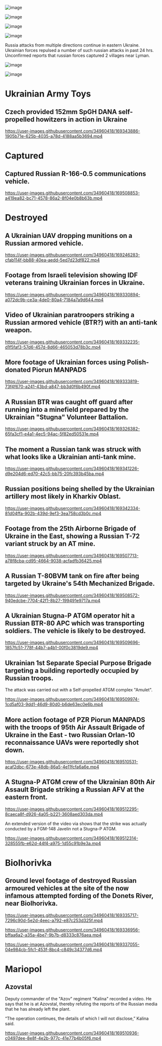 ![image](https://user-images.githubusercontent.com/34960418/169250479-8041a377-b2a8-4723-8e5b-9488bbe5c095.png)

![image](https://user-images.githubusercontent.com/34960418/169250772-43d73fa7-3d02-41cb-9778-f1e80582b448.png)

![image](https://user-images.githubusercontent.com/34960418/169250805-de6434ba-5e3f-43de-a858-c2bd9c089831.png)

![image](https://user-images.githubusercontent.com/34960418/169248364-f0f7fa92-ba00-4733-8cf4-eda2a5e9b077.png)


Russia attacks from multiple directions continue in eastern Ukraine. Ukrainian forces repulsed a number of such russian attacks in past 24 hrs. Unconfirmed reports that russian forces captured 2 villages near Lyman.

![image](https://user-images.githubusercontent.com/34960418/169247850-bf724688-fd60-4b49-bbd4-d7a94ce95eb5.png)

![image](https://user-images.githubusercontent.com/34960418/169345311-1cc128b8-66d8-4fb5-9a4a-1671685d3ea0.png)


# Ukrainian Army Toys

## Czech provided 152mm SpGH DANA self-propelled howitzers in action in Ukraine

https://user-images.githubusercontent.com/34960418/169343886-1905b71e-625b-4035-a78d-4188aa5b3694.mp4


# Captured

## Captured Russian R-166-0.5 communications vehicle.

https://user-images.githubusercontent.com/34960418/169508853-a419ea82-bc71-4578-86a2-8f04e0b8b63b.mp4


# Destroyed

## A Ukrainian UAV dropping munitions on a Russian armored vehicle. 

https://user-images.githubusercontent.com/34960418/169246283-cfab114f-bb88-40ea-aedd-5ed7d23df822.mp4


## Footage from Israeli television showing IDF veterans training Ukrainian forces in Ukraine.

https://user-images.githubusercontent.com/34960418/169330894-a072dc9b-ce3a-4de0-80a4-7184a7a9d644.mp4


## Video of Ukrainian paratroopers striking a Russian armored vehicle (BTR?) with an anti-tank weapon.

https://user-images.githubusercontent.com/34960418/169332235-d1f5faf3-57d6-457d-8d66-465053d78b3c.mp4


## More footage of Ukrainian forces using Polish-donated Piorun MANPADS

https://user-images.githubusercontent.com/34960418/169333819-73f4f670-a241-43bd-a847-bb3d0f6b490f.mp4


## A Russian BTR was caught off guard after running into a minefield prepared by the Ukrainian "Stugna" Volunteer Battalion.

https://user-images.githubusercontent.com/34960418/169326382-65fa3cf1-e4a1-4ec5-94ac-5f82ed50531e.mp4


## The moment a Russian tank was struck with what looks like a Ukrainian anti-tank mine.

https://user-images.githubusercontent.com/34960418/169341226-d9e204d6-ed70-42c5-bb75-20fc393b45ba.mp4


## Russian positions being shelled by the Ukrainian artillery most likely in Kharkiv Oblast.

https://user-images.githubusercontent.com/34960418/169342334-81d04ffa-902b-439d-9ef3-3ea758cd3b0c.mp4


## Footage from the 25th Airborne Brigade of Ukraine in the East, showing a Russian T-72 variant struck by an AT mine.

https://user-images.githubusercontent.com/34960418/169507713-a78f8cba-cd95-4664-9038-acfadfb36425.mp4


## A Russian T-80BVM tank on fire after being targeted by Ukraine's 54th Mechanized Brigade.

https://user-images.githubusercontent.com/34960418/169508572-940edcbe-7704-42f1-8b27-199491e9717a.mp4


## A Ukrainian Stugna-P ATGM operator hit a Russian BTR-80 APC which was transporting soldiers. The vehicle is likely to be destroyed.

https://user-images.githubusercontent.com/34960418/169509696-1857fc51-778f-44b7-a4b1-00f0c3819de9.mp4


## Ukrainian 1st Separate Special Purpose Brigade targeting a building reportedly occupied by Russian troops.

The attack was carried out with a Self-propelled ATGM complex "Amulet".

https://user-images.githubusercontent.com/34960418/169509974-1cd5af03-9dd1-46d9-80d0-b6de63ec0e6b.mp4


## More action footage of PZR Piorun MANPADS with the troops of 95th Air Assault Brigade of Ukraine in the East - two Russian Orlan-10 reconnaissance UAVs were reportedly shot down.

https://user-images.githubusercontent.com/34960418/169510531-acaf2dbc-673e-48db-86a5-4e11fcfa6a6e.mp4


## A Stugna-P ATGM crew of the Ukrainian 80th Air Assault Brigade striking a Russian AFV at the eastern front.

https://user-images.githubusercontent.com/34960418/169512295-8caeca8f-d926-4a05-b221-3608aed303da.mp4


An extended version of the video via  shows that the strike was actually conducted by a FGM-148 Javelin not a Stugna-P ATGM.

https://user-images.githubusercontent.com/34960418/169512314-328555fb-e62d-44f4-a975-1d55c91b9e3a.mp4




# Biolhorivka

## Ground level footage of destroyed Russian armoured vehicles at the site of the now infamous attempted fording of the Donets River, near Biolhorivka.

https://user-images.githubusercontent.com/34960418/169335717-7296c90d-5e2d-4eec-a792-e87c253d325f.mp4

https://user-images.githubusercontent.com/34960418/169336956-bffaa6a2-a35a-4be7-9b7b-d8333c876aea.mp4

https://user-images.githubusercontent.com/34960418/169337055-04e984cb-5fc1-453f-8bc4-c849c34377d6.mp4


# Mariopol

## Azovstal

Deputy commander of the "Azov" regiment "Kalina" recorded a video. He says that he is at Azovstal, thereby refuting the reports of the Russian media that he has already left the plant.

“The operation continues, the details of which I will not disclose,” Kalina said.

https://user-images.githubusercontent.com/34960418/169510936-c0497dee-8e8f-4e2b-977c-41e77b4b05f6.mp4

